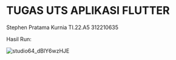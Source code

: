 # TUGAS UTS APLIKASI FLUTTER
Stephen Pratama Kurnia TI.22.A5 312210635

Hasil Run:

![studio64_dBlY6wzHJE](https://github.com/steprtm/flutter_pertama/assets/129705802/0056e65d-1d81-4ada-88a2-09b436251658)

